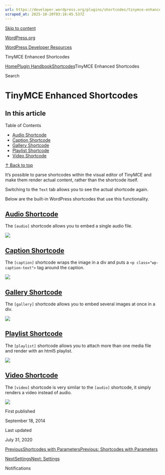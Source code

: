 ```yaml
---
url: https://developer.wordpress.org/plugins/shortcodes/tinymce-enhanced-shortcodes
scraped_at: 2025-10-20T03:16:45.537Z
---
```


[Skip to content](https://developer.wordpress.org/plugins/shortcodes/tinymce-enhanced-shortcodes/#wp--skip-link--target)

[WordPress.org](https://wordpress.org/)

[WordPress Developer Resources](https://developer.wordpress.org/)

TinyMCE Enhanced Shortcodes


[Home](https://developer.wordpress.org/)[Plugin Handbook](https://developer.wordpress.org/plugins/)[Shortcodes](https://developer.wordpress.org/plugins/shortcodes/)TinyMCE Enhanced Shortcodes

Search

# TinyMCE Enhanced Shortcodes

## In this article

Table of Contents

- [Audio Shortcode](https://developer.wordpress.org/plugins/shortcodes/tinymce-enhanced-shortcodes/#audio-shortcode)
- [Caption Shortcode](https://developer.wordpress.org/plugins/shortcodes/tinymce-enhanced-shortcodes/#caption-shortcode)
- [Gallery Shortcode](https://developer.wordpress.org/plugins/shortcodes/tinymce-enhanced-shortcodes/#gallery-shortcode)
- [Playlist Shortcode](https://developer.wordpress.org/plugins/shortcodes/tinymce-enhanced-shortcodes/#playlist-shortcode)
- [Video Shortcode](https://developer.wordpress.org/plugins/shortcodes/tinymce-enhanced-shortcodes/#video-shortcode)

[↑ Back to top](https://developer.wordpress.org/plugins/shortcodes/tinymce-enhanced-shortcodes/#wp--skip-link--target)

It’s possible to parse shortcodes within the visual editor of TinyMCE and make them render actual content, rather than the shortcode itself.

Switching to the `Text` tab allows you to see the actual shortcode again.

Below are the built-in WordPress shortcodes that use this functionality.

## [Audio Shortcode](https://developer.wordpress.org/plugins/shortcodes/tinymce-enhanced-shortcodes/\#audio-shortcode)

The `[audio]` shortcode allows you to embed a single audio file.

![](https://i0.wp.com/developer.wordpress.org/files/2014/09/shortcodes-tinymce-enhanced-shortcodes-01.png?resize=1260%2C318&ssl=1)

## [Caption Shortcode](https://developer.wordpress.org/plugins/shortcodes/tinymce-enhanced-shortcodes/\#caption-shortcode)

The `[caption]` shortcode wraps the image in a div and puts a `<p class="wp-caption-text">` tag around the caption.

![](https://i0.wp.com/developer.wordpress.org/files/2014/09/shortcodes-tinymce-enhanced-shortcodes-02.png?resize=737%2C502&ssl=1)

## [Gallery Shortcode](https://developer.wordpress.org/plugins/shortcodes/tinymce-enhanced-shortcodes/\#gallery-shortcode)

The `[gallery]` shortcode allows you to embed several images at once in a div.

![](https://i0.wp.com/developer.wordpress.org/files/2014/09/shortcodes-tinymce-enhanced-shortcodes-03.png?resize=1006%2C912&ssl=1)

## [Playlist Shortcode](https://developer.wordpress.org/plugins/shortcodes/tinymce-enhanced-shortcodes/\#playlist-shortcode)

The `[playlist]` shortcode allows you to attach more than one media file and render with an html5 playlist.

![](https://i0.wp.com/developer.wordpress.org/files/2014/09/shortcodes-tinymce-enhanced-shortcodes-04.png?resize=1272%2C730&ssl=1)

## [Video Shortcode](https://developer.wordpress.org/plugins/shortcodes/tinymce-enhanced-shortcodes/\#video-shortcode)

The `[video]` shortcode is very similar to the `[audio]` shortcode, it simply renders a video instead of audio.

![](https://i0.wp.com/developer.wordpress.org/files/2014/09/shortcodes-tinymce-enhanced-shortcodes-05.png?resize=1270%2C940&ssl=1)

First published

September 18, 2014

Last updated

July 31, 2020

[PreviousShortcodes with ParametersPrevious: Shortcodes with Parameters](https://developer.wordpress.org/plugins/shortcodes/shortcodes-with-parameters/)

[NextSettingsNext: Settings](https://developer.wordpress.org/plugins/settings/)

Notifications
